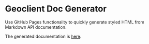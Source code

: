 Geoclient Doc Generator
=======================

Use GitHub Pages functionality to quickly generate styled HTML from Markdown API documentation.

The generated documentation is [here](http://mlipper.github.io/geoclient-api-doc).
